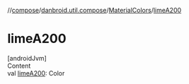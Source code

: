 //[compose](../../../index.md)/[danbroid.util.compose](../index.md)/[MaterialColors](index.md)/[limeA200](lime-a200.md)



# limeA200  
[androidJvm]  
Content  
val [limeA200](lime-a200.md): Color  




